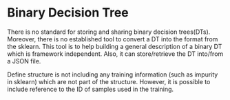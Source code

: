 # Binary Decision Tree
There is no standard for storing and sharing binary decision trees(DTs). 
Moreover, there is no established tool to convert a DT into the format from the sklearn.
This tool is to help building a general description of a binary DT which is framework independent.
Also, it can store/retrieve the DT into/from a JSON file.

Define structure is not including any training information (such as impurity in sklearn) which are not part of the structure.
However, it is possible to include reference to the ID of samples used in the training.
